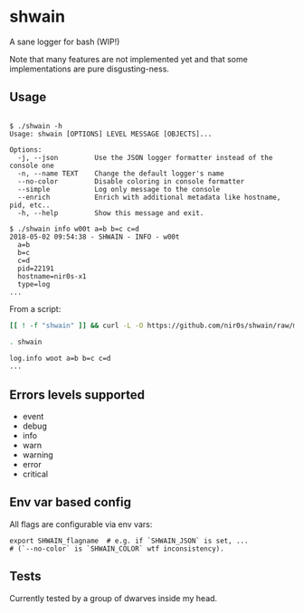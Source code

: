 shwain
======

A sane logger for bash (WIP!)

Note that many features are not implemented yet and that some implementations are pure disgusting-ness.

## Usage

```text

$ ./shwain -h
Usage: shwain [OPTIONS] LEVEL MESSAGE [OBJECTS]...

Options:
  -j, --json         Use the JSON logger formatter instead of the console one
  -n, --name TEXT    Change the default logger's name
  --no-color         Disable coloring in console formatter
  --simple           Log only message to the console
  --enrich           Enrich with additional metadata like hostname, pid, etc..
  -h, --help         Show this message and exit.

$ ./shwain info w00t a=b b=c c=d
2018-05-02 09:54:38 - SHWAIN - INFO - w00t
  a=b
  b=c
  c=d
  pid=22191
  hostname=nir0s-x1
  type=log
...
```

From a script:

```bash
[[ ! -f "shwain" ]] && curl -L -O https://github.com/nir0s/shwain/raw/master/shwain

. shwain

log.info woot a=b b=c c=d
...
```


## Errors levels supported

* event
* debug
* info
* warn
* warning
* error
* critical


## Env var based config

All flags are configurable via env vars:

```shell
export SHWAIN_flagname  # e.g. if `SHWAIN_JSON` is set, ...
# (`--no-color` is `SHWAIN_COLOR` wtf inconsistency).
```

## Tests

Currently tested by a group of dwarves inside my head.
